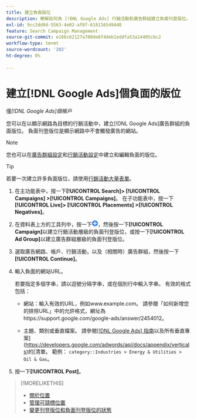 ```yaml
---
title: 建立負面版位
description: 瞭解如何為 [!DNL Google Ads] 行銷活動和廣告群組建立負面刊登版位。
exl-id: 9cc2dd8d-5563-4e02-af8f-6181165494d8
feature: Search Campaign Management
source-git-commit: e16bc62127a708de8f4deb1eddfa53a14405cbc2
workflow-type: tm+mt
source-wordcount: '202'
ht-degree: 0%

---
```


# 建立[!DNL Google Ads]個負面的版位

僅&#x200B;*[!DNL Google Ads]個帳戶*

您可以在以顯示網路為目標的行銷活動中，建立[!DNL Google Ads]廣告群組的負面版位。 負面刊登版位是顯示網路中不會觸發廣告的網站。

>[!NOTE]
>您也可以在[廣告群組設定](/help/search-social-commerce/campaign-management/campaigns/ad-group-manage.md)和[行銷活動設定](/help/search-social-commerce/campaign-management/campaigns/campaign-manage.md)中建立和編輯負面的版位。

>[!TIP]
>若要一次建立許多負面版位，請使用[行銷活動大量表單](/help/search-social-commerce/campaign-management/bulksheets/bulksheet-about.md)。

1. 在主功能表中，按一下&#x200B;**[!UICONTROL Search]> [!UICONTROL Campaigns] >[!UICONTROL Campaigns]**。 在子功能表中，按一下&#x200B;**[!UICONTROL Live]> [!UICONTROL Placements] >[!UICONTROL Negatives]**。

1. 在資料表上方的工具列中，按一下![建立](/help/search-social-commerce/assets/add.png "建立")，然後按一下&#x200B;**[!UICONTROL Campaign]**&#x200B;以建立行銷活動層級的負面刊登版位，或按一下&#x200B;**[!UICONTROL Ad Group]**&#x200B;以建立廣告群組層級的負面刊登版位。

1. 選取廣告網路、帳戶、行銷活動，以及（相關時）廣告群組，然後按一下&#x200B;**[!UICONTROL Continue]**。

1. 輸入負面的網站URL。

   若要指定多個字串，請以逗號分隔字串，或在個別行中輸入字串。 有效的格式包括：

   * 網站：輸入有效的URL，例如www.example.com。 請參閱「如何新增您的排除URL」中的允許格式，網址為https://support.google.com/google-ads/answer/2454012。

   * 主題、類別或垂直檔案。 請參閱[[!DNL Google Ads] 指南](https://support.google.com/google-ads/editor/answer/30517)以及所有垂直專案](https://developers.google.com/adwords/api/docs/appendix/verticals)的[清單。 範例： `category::Industries > Energy & Utilities > Oil & Gas`。

1. 按一下&#x200B;**[!UICONTROL Post]**。

>[!MORELIKETHIS]
>
>* [關於位置](placement-about.md)
>* [管理可競標位置](placement-manage.md)
>* [變更刊登版位和負面刊登版位的狀態](placement-status-edit.md)
